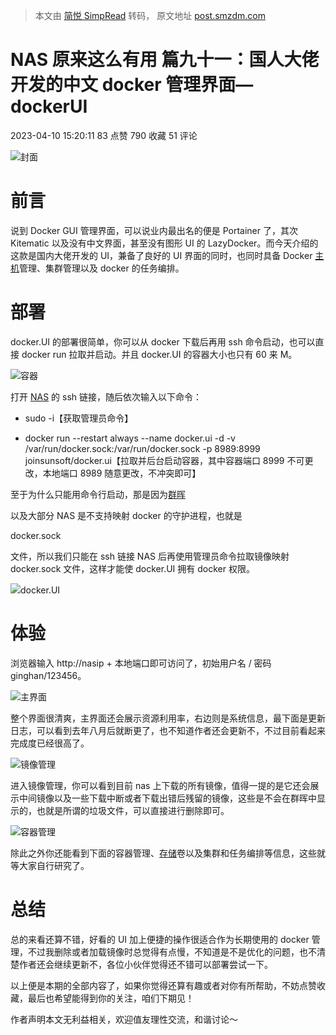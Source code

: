 > 本文由 [简悦 SimpRead](http://ksria.com/simpread/) 转码， 原文地址 [post.smzdm.com](https://post.smzdm.com/p/a4p8625w/?send_by=3547620770&invite_code=zdm4ptnapkinv&zdm_ss=iOS_3547620770_&from=singlemessage)

NAS 原来这么有用 篇九十一：国人大佬开发的中文 docker 管理界面—dockerUI
==============================================

2023-04-10 15:20:11 83 点赞 790 收藏 51 评论

[![](https://am.zdmimg.com/202304/09/64325e2347ad24926.jpg_e1080.jpg)](https://post.smzdm.com/p/a4p8625w/pic_2/)封面

前言
==

说到 Docker GUI 管理界面，可以说业内最出名的便是 Portainer 了，其次 Kitematic 以及没有中文界面，甚至没有图形 UI 的 LazyDocker。而今天介绍的这款是国内大佬开发的 UI，兼备了良好的 UI 界面的同时，也同时具备 Docker [主机](https://www.smzdm.com/ju/sp3rz02/)管理、集群管理以及 docker 的任务编排。

部署
==

docker.UI 的部署很简单，你可以从 docker 下载后再用 ssh 命令启动，也可以直接 docker run 拉取并启动。并且 docker.UI 的容器大小也只有 60 来 M。

[![](https://qnam.smzdm.com/202304/09/64325e2cefe899799.png_e1080.jpg)](https://post.smzdm.com/p/a4p8625w/pic_3/)容器

打开 [NAS](https://www.smzdm.com/ju/sp3qr1k/) 的 ssh 链接，随后依次输入以下命令：

*   sudo -i【获取管理员命令】
    
*   docker run --restart always --name docker.ui -d -v /var/run/docker.sock:/var/run/docker.sock -p 8989:8999 joinsunsoft/docker.ui【拉取并后台启动容器，其中容器端口 8999 不可更改，本地端口 8989 随意更改，不冲突即可】
    

至于为什么只能用命令行启动，那是因为[群晖](https://pinpai.smzdm.com/2315/)

以及大部分 NAS 是不支持映射 docker 的守护进程，也就是

docker.sock

文件，所以我们只能在 ssh 链接 NAS 后再使用管理员命令拉取镜像映射 docker.sock 文件，这样才能使 docker.UI 拥有 docker 权限。

[![](https://qnam.smzdm.com/202304/09/64325e361aa6d5658.png_e1080.jpg)](https://post.smzdm.com/p/a4p8625w/pic_4/)docker.UI

体验
==

浏览器输入 http://nasip + 本地端口即可访问了，初始用户名 / 密码 ginghan/123456。

[![](https://qnam.smzdm.com/202304/09/64325e428a7a71566.png_e1080.jpg)](https://post.smzdm.com/p/a4p8625w/pic_5/)主界面

整个界面很清爽，主界面还会展示资源利用率，右边则是系统信息，最下面是更新日志，可以看到去年八月后就断更了，也不知道作者还会更新不，不过目前看起来完成度已经很高了。

[![](https://qnam.smzdm.com/202304/09/64325e4c86df13324.png_e1080.jpg)](https://post.smzdm.com/p/a4p8625w/pic_6/)镜像管理

进入镜像管理，你可以看到目前 nas 上下载的所有镜像，值得一提的是它还会展示中间镜像以及一些下载中断或者下载出错后残留的镜像，这些是不会在群晖中显示的，也就是所谓的垃圾文件，可以直接进行删除即可。

[![](https://qnam.smzdm.com/202304/09/64325e5910ad81796.png_e1080.jpg)](https://post.smzdm.com/p/a4p8625w/pic_7/)容器管理

除此之外你还能看到下面的容器管理、[存储](https://www.smzdm.com/ju/s2qrjnp/)卷以及集群和任务编排等信息，这些就等大家自行研究了。

总结
==

总的来看还算不错，好看的 UI 加上便捷的操作很适合作为长期使用的 docker 管理，不过我删除或者加载镜像时总觉得有点慢，不知道是不是优化的问题，也不清楚作者还会继续更新不，各位小伙伴觉得还不错可以部署尝试一下。

以上便是本期的全部内容了，如果你觉得还算有趣或者对你有所帮助，不妨点赞收藏，最后也希望能得到你的关注，咱们下期见！  

作者声明本文无利益相关，欢迎值友理性交流，和谐讨论～